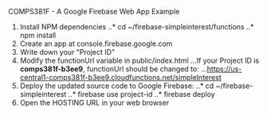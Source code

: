 COMPS381F - A Google Firebase Web App Example

1. Install NPM dependencies
..* cd ~/firebase-simpleinterest/functions
..* npm install
2. Create an app at console.firebase.google.com
3. Write down your "Project ID"
4. Modify the functionUrl variable in public/index.html
...If your Project ID is **comps381f-b3ee9**, functionUrl should be changed to:
...https://us-central1-comps381f-b3ee9.cloudfunctions.net/simpleInterest
5. Deploy the updated source code to Google Firebase:
..* cd ~/firebase-simpleinterest
..* firebase use project-id
..* firebase deploy
6. Open the HOSTING URL in your web browser